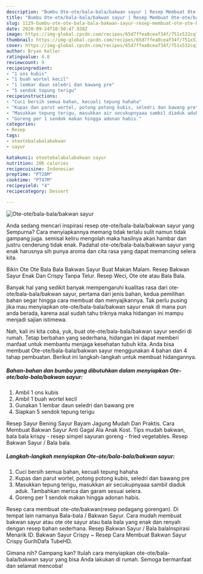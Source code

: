 ```yaml
---
description: "Bumbu Ote-ote/bala-bala/bakwan sayur | Resep Membuat Ote-ote/bala-bala/bakwan sayur Yang Paling Enak"
title: "Bumbu Ote-ote/bala-bala/bakwan sayur | Resep Membuat Ote-ote/bala-bala/bakwan sayur Yang Paling Enak"
slug: 1129-bumbu-ote-ote-bala-bala-bakwan-sayur-resep-membuat-ote-ote-bala-bala-bakwan-sayur-yang-paling-enak
date: 2020-09-24T10:50:47.938Z
image: https://img-global.cpcdn.com/recipes/65d7ffea0ceaf34f/751x532cq70/ote-otebala-balabakwan-sayur-foto-resep-utama.jpg
thumbnail: https://img-global.cpcdn.com/recipes/65d7ffea0ceaf34f/751x532cq70/ote-otebala-balabakwan-sayur-foto-resep-utama.jpg
cover: https://img-global.cpcdn.com/recipes/65d7ffea0ceaf34f/751x532cq70/ote-otebala-balabakwan-sayur-foto-resep-utama.jpg
author: Bryan Keller
ratingvalue: 4.8
reviewcount: 9
recipeingredient:
- "1 ons kubis"
- "1 buah wortel kecil"
- "1 lembar daun seledri dan bawang pre"
- "5 sendok tepung terigu"
recipeinstructions:
- "Cuci bersih semua bahan, kecuali tepung hahaha"
- "Kupas dan parut wortel, potong potong kubis, seledri dan bawang pre"
- "Masukkan tepung terigu, masukkan air secukupnyaaa sambil diaduk aduk. Tambahkan merica dan garam sesuai selera."
- "Goreng per 1 sendok makan hingga adonan habis."
categories:
- Resep
tags:
- oteotebalabalabakwan
- sayur

katakunci: oteotebalabalabakwan sayur 
nutrition: 206 calories
recipecuisine: Indonesian
preptime: "PT28M"
cooktime: "PT47M"
recipeyield: "4"
recipecategory: Dessert

---
```



![Ote-ote/bala-bala/bakwan sayur](https://img-global.cpcdn.com/recipes/65d7ffea0ceaf34f/751x532cq70/ote-otebala-balabakwan-sayur-foto-resep-utama.jpg)

Anda sedang mencari inspirasi resep ote-ote/bala-bala/bakwan sayur yang Sempurna? Cara menyiapkannya memang tidak terlalu sulit namun tidak gampang juga. semisal keliru mengolah maka hasilnya akan hambar dan justru cenderung tidak enak. Padahal ote-ote/bala-bala/bakwan sayur yang enak harusnya sih punya aroma dan cita rasa yang dapat memancing selera kita.

Bikin Ote Ote Bala Bala Bakwan Sayur Buat Makan Malam. Resep Bakwan Sayur Enak Dan Crispy Tanpa Telur. Resep Weci, Ote ote atau Bala Bala.

Banyak hal yang sedikit banyak mempengaruhi kualitas rasa dari ote-ote/bala-bala/bakwan sayur, pertama dari jenis bahan, kedua pemilihan bahan segar hingga cara membuat dan menyajikannya. Tak perlu pusing jika mau menyiapkan ote-ote/bala-bala/bakwan sayur enak di mana pun anda berada, karena asal sudah tahu triknya maka hidangan ini mampu menjadi sajian istimewa.


Nah, kali ini kita coba, yuk, buat ote-ote/bala-bala/bakwan sayur sendiri di rumah. Tetap berbahan yang sederhana, hidangan ini dapat memberi manfaat untuk membantu menjaga kesehatan tubuh kita. Anda bisa membuat Ote-ote/bala-bala/bakwan sayur menggunakan 4 bahan dan 4 tahap pembuatan. Berikut ini langkah-langkah untuk membuat hidangannya.

<!--inarticleads1-->

##### Bahan-bahan dan bumbu yang dibutuhkan dalam menyiapkan Ote-ote/bala-bala/bakwan sayur:

1. Ambil 1 ons kubis
1. Ambil 1 buah wortel kecil
1. Gunakan 1 lembar daun seledri dan bawang pre
1. Siapkan 5 sendok tepung terigu


Resep Sayur Bening Sayur Bayam Jagung Mudah Dan Praktis. Cara Membuat Bakwan Sayur Anti Gagal Ala Anak Kost. Tips mudah bakwan, bala bala krispy - resep simpel sayuran goreng - fried vegetables. Resep Bakwan Sayur / Bala bala. 

<!--inarticleads2-->

##### Langkah-langkah menyiapkan Ote-ote/bala-bala/bakwan sayur:

1. Cuci bersih semua bahan, kecuali tepung hahaha
1. Kupas dan parut wortel, potong potong kubis, seledri dan bawang pre
1. Masukkan tepung terigu, masukkan air secukupnyaaa sambil diaduk aduk. Tambahkan merica dan garam sesuai selera.
1. Goreng per 1 sendok makan hingga adonan habis.


Resep cara membuat ote-ote/bakwan(resep pedagang gorengan). Di tempat lain namanya Bala-bala / Bakwan Sayur. Cara mudah membuat bakwan sayur atau ote ote sayur atau bala bala yang enak dan renyah dengan resep bahan sederhana. Resep Bakwan Sayur / Bala balaInspirasi Menarik ID. Bakwan Sayur Crispy ~ Resep Cara Membuat Bakwan Sayur Crispy GurihDafa TubeHD. 

Gimana nih? Gampang kan? Itulah cara menyiapkan ote-ote/bala-bala/bakwan sayur yang bisa Anda lakukan di rumah. Semoga bermanfaat dan selamat mencoba!
